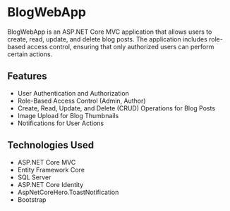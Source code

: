 ﻿# BlogWebApp

BlogWebApp is an ASP.NET Core MVC application that allows users to create, read, update, and delete blog posts. The application includes role-based access control, ensuring that only authorized users can perform certain actions.

## Features

- User Authentication and Authorization
- Role-Based Access Control (Admin, Author)
- Create, Read, Update, and Delete (CRUD) Operations for Blog Posts
- Image Upload for Blog Thumbnails
- Notifications for User Actions

## Technologies Used

- ASP.NET Core MVC
- Entity Framework Core
- SQL Server
- ASP.NET Core Identity
- AspNetCoreHero.ToastNotification
- Bootstrap


